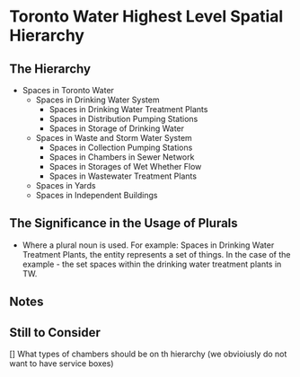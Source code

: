 # Toronto Water Highest Level Spatial Hierarchy

## The Hierarchy
- Spaces in Toronto Water
    - Spaces in Drinking Water System
        - Spaces in Drinking Water Treatment Plants
        - Spaces in Distribution Pumping Stations
        - Spaces in Storage of Drinking Water
    - Spaces in Waste and Storm Water System
        - Spaces in Collection Pumping Stations
        - Spaces in Chambers in Sewer Network
        - Spaces in Storages of Wet Whether Flow
        - Spaces in Wastewater Treatment Plants
    - Spaces in Yards
    - Spaces in Independent Buildings

## The Significance in the Usage of Plurals
- Where a plural noun is used. For example: Spaces in Drinking Water Treatment Plants, the entity represents a set of things. In the case of the example - the set spaces within the drinking water treatment plants in TW.

## Notes

## Still to Consider
[] What types of chambers should be on th hierarchy (we obvioiusly do not want to have service boxes)
